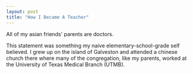 ```yaml
---
layout: post
title: "How I Became A Teacher"
---
```


All of my asian friends' parents are doctors.

This statement was something my naive elementary-school-grade self believed. I grew up on the island of Galveston and attended a chinese church there where many of the congregation, like my parents, worked at the University of Texas Medical Branch (UTMB). 